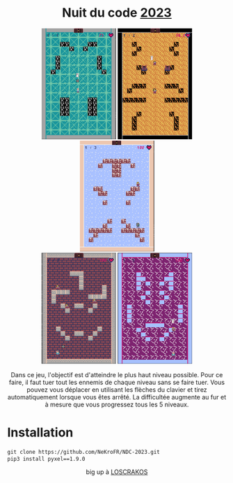 <h1 align="center">Nuit du code <a href="https://www.nuitducode.net/ndc2023/T">2023</a></h1>


<p align="center">
  <img src="img/1.png" width="171" height="255"/>
  <img src="img/2.png" width="171" height="255"/>
  <img src="img/3.png" width="171" height="255"/>
  <br>
  <img src="img/4.png" width="171" height="255"/>
  <img src="img/5.png" width="171" height="255"/>
</p>


<p align="center">
Dans ce jeu, l'objectif est d'atteindre le plus haut niveau possible.
Pour ce faire, il faut tuer tout les ennemis de chaque niveau sans se faire tuer.
Vous pouvez vous déplacer en utilisant les flèches du clavier et tirez automatiquement lorsque vous êtes arrêté.
La difficultée augmente au fur et à mesure que vous progressez tous les 5 niveaux. 
</p>

# Installation
```
git clone https://github.com/NeKroFR/NDC-2023.git
pip3 install pyxel==1.9.0
```
 
 <p align="center">big up à <a href= "https://github.com/Zwarex">LOSCRAKOS</a></p>

 
